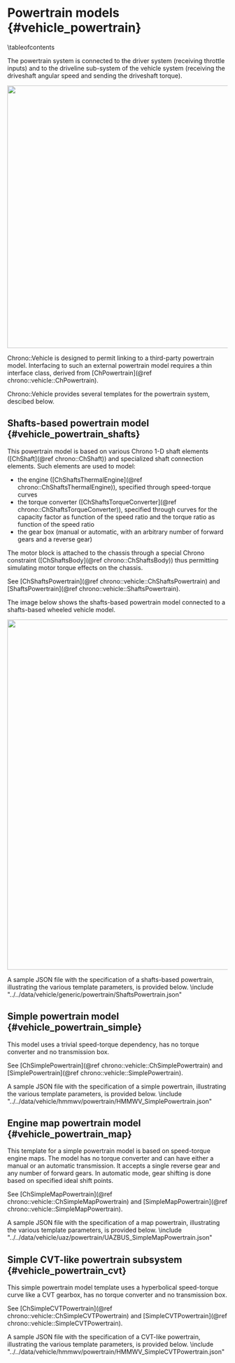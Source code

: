 Powertrain models {#vehicle_powertrain}
=======================================

\tableofcontents

The powertrain system is connected to the driver system (receiving throttle inputs) and to the driveline sub-system of the vehicle system (receiving the driveshaft angular speed and sending the driveshaft torque).

<img src="http://www.projectchrono.org/assets/manual/vehicle/powertrain_data_flow.png" width="600" />

Chrono::Vehicle is designed to permit linking to a third-party powertrain model. Interfacing to such an external powertrain model requires a thin interface class, derived from [ChPowertrain](@ref chrono::vehicle::ChPowertrain).

Chrono::Vehicle provides several templates for the powertrain system, descibed below.


## Shafts-based powertrain model {#vehicle_powertrain_shafts}

This powertrain model is based on various Chrono 1-D shaft elements ([ChShaft](@ref chrono::ChShaft)) and specialized shaft connection elements. Such elements are used to model:
- the engine ([ChShaftsThermalEngine](@ref chrono::ChShaftsThermalEngine)), specified through speed-torque curves
- the torque converter ([ChShaftsTorqueConverter](@ref chrono::ChShaftsTorqueConverter)), specified through curves for the capacity factor as function of the speed ratio and the torque ratio as function of the speed ratio
- the gear box (manual or automatic, with an arbitrary number of forward gears and a reverse gear)

The motor block is attached to the chassis through a special Chrono constraint ([ChShaftsBody](@ref chrono::ChShaftsBody)) thus permitting simulating motor torque effects on the chassis. 

See [ChShaftsPowertrain](@ref chrono::vehicle::ChShaftsPowertrain) and [ShaftsPowertrain](@ref chrono::vehicle::ShaftsPowertrain).

The image below shows the shafts-based powertrain model connected to a shafts-based wheeled vehicle model.

<img src="http://www.projectchrono.org/assets/manual/vehicle/shafts_powertrain.png" width="800" />

A sample JSON file with the specification of a shafts-based powertrain, illustrating the various template parameters, is provided below.
\include "../../data/vehicle/generic/powertrain/ShaftsPowertrain.json"


## Simple powertrain model {#vehicle_powertrain_simple}

This model uses a trivial speed-torque dependency, has no torque converter and no transmission box.

See [ChSimplePowertrain](@ref chrono::vehicle::ChSimplePowertrain) and [SimplePowertrain](@ref chrono::vehicle::SimplePowertrain).

A sample JSON file with the specification of a simple powertrain, illustrating the various template parameters, is provided below.
\include "../../data/vehicle/hmmwv/powertrain/HMMWV_SimplePowertrain.json"


## Engine map powertrain model {#vehicle_powertrain_map}

This template for a simple powertrain model is based on speed-torque engine maps. The model has no torque converter and can have either a manual or an automatic transmission. It accepts a single reverse gear and any number of forward gears. In automatic mode, gear shifting is done based on specified ideal shift points.

See [ChSimpleMapPowertrain](@ref chrono::vehicle::ChSimpleMapPowertrain) and [SimpleMapPowertrain](@ref chrono::vehicle::SimpleMapPowertrain).

A sample JSON file with the specification of a map powertrain, illustrating the various template parameters, is provided below.
\include "../../data/vehicle/uaz/powertrain/UAZBUS_SimpleMapPowertrain.json"


## Simple CVT-like powertrain subsystem {#vehicle_powertrain_cvt}

This simple powertrain model template uses a hyperbolical speed-torque curve like a CVT gearbox, has no torque converter and no transmission box.

See [ChSimpleCVTPowertrain](@ref chrono::vehicle::ChSimpleCVTPowertrain) and [SimpleCVTPowertrain](@ref chrono::vehicle::SimpleCVTPowertrain).

A sample JSON file with the specification of a CVT-like powertrain, illustrating the various template parameters, is provided below.
\include "../../data/vehicle/hmmwv/powertrain/HMMWV_SimpleCVTPowertrain.json"

